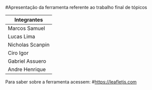 #Apresentação da ferramenta referente ao  trabalho final de tópicos



|   Integrantes          |
|------------------------|         
| Marcos Samuel          |    
| Lucas Lima             |
| Nicholas Scanpin       | 
| Ciro Igor              | 
| Gabriel Assuero        |
| Andre Henrique         |

Para saber sobre a ferramenta acessem:
#https://leafletjs.com
